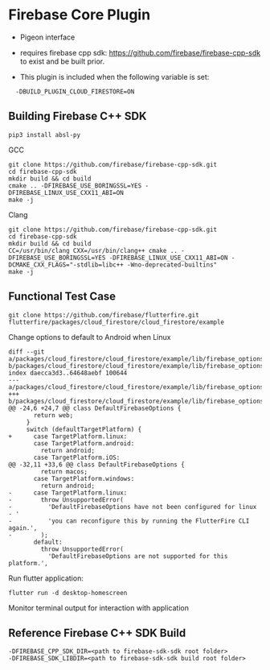 # Firebase Core Plugin

* Pigeon interface

* requires firebase cpp sdk: https://github.com/firebase/firebase-cpp-sdk to exist and be built prior.

* This plugin is included when the following variable is set:

```
  -DBUILD_PLUGIN_CLOUD_FIRESTORE=ON
```

## Building Firebase C++ SDK

    pip3 install absl-py

GCC

    git clone https://github.com/firebase/firebase-cpp-sdk.git
    cd firebase-cpp-sdk
    mkdir build && cd build
    cmake .. -DFIREBASE_USE_BORINGSSL=YES -DFIREBASE_LINUX_USE_CXX11_ABI=ON
    make -j

Clang

    git clone https://github.com/firebase/firebase-cpp-sdk.git
    cd firebase-cpp-sdk
    mkdir build && cd build
    CC=/usr/bin/clang CXX=/usr/bin/clang++ cmake .. -DFIREBASE_USE_BORINGSSL=YES -DFIREBASE_LINUX_USE_CXX11_ABI=ON -DCMAKE_CXX_FLAGS="-stdlib=libc++ -Wno-deprecated-builtins"
    make -j

## Functional Test Case

    git clone https://github.com/firebase/flutterfire.git
    flutterfire/packages/cloud_firestore/cloud_firestore/example

Change options to default to Android when Linux

```
diff --git a/packages/cloud_firestore/cloud_firestore/example/lib/firebase_options.dart b/packages/cloud_firestore/cloud_firestore/example/lib/firebase_options.dart
index daecca3d3..64648aebf 100644
--- a/packages/cloud_firestore/cloud_firestore/example/lib/firebase_options.dart
+++ b/packages/cloud_firestore/cloud_firestore/example/lib/firebase_options.dart
@@ -24,6 +24,7 @@ class DefaultFirebaseOptions {
       return web;
     }
     switch (defaultTargetPlatform) {
+      case TargetPlatform.linux:
       case TargetPlatform.android:
         return android;
       case TargetPlatform.iOS:
@@ -32,11 +33,6 @@ class DefaultFirebaseOptions {
         return macos;
       case TargetPlatform.windows:
         return android;
-      case TargetPlatform.linux:
-        throw UnsupportedError(
-          'DefaultFirebaseOptions have not been configured for linux - '
-          'you can reconfigure this by running the FlutterFire CLI again.',
-        );
       default:
         throw UnsupportedError(
           'DefaultFirebaseOptions are not supported for this platform.',
```

Run flutter application:

    flutter run -d desktop-homescreen

Monitor terminal output for interaction with application

## Reference Firebase C++ SDK Build

    -DFIREBASE_CPP_SDK_DIR=<path to firebase-sdk-sdk root folder>
    -DFIREBASE_SDK_LIBDIR=<path to firebase-sdk-sdk build root folder>